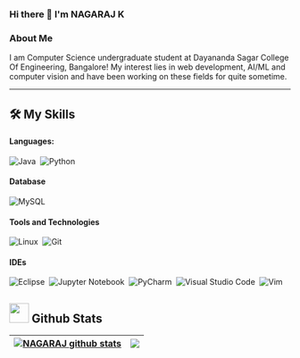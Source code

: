 ### Hi there 👋 I'm NAGARAJ K

### About Me
I am Computer Science undergraduate student at Dayananda Sagar College Of Engineering, Bangalore! My interest lies in web development, AI/ML and computer vision and have been working on these fields for quite sometime.

<!--![](https://visitor-badge.laobi.icu/badge?page_id=NAGARAJ08.NAGARAJ08)
[![Github](https://img.shields.io/github/followers/NAGARAJ08?label=Follow&style=social)](https://github.com/NAGARAJ08)-->
------------------------------------------------------------------------------------------------------------------

## 🛠️ My Skills


#### Languages:

![Java](https://img.shields.io/badge/Java-ED8B00?style=for-the-badge&logo=java&logoColor=white)&nbsp;
![Python](https://img.shields.io/badge/Python-3776AB?style=for-the-badge&logo=python&logoColor=white)&nbsp;


#### Database

![MySQL](https://img.shields.io/badge/MySQL-00000F?style=for-the-badge&logo=mysql&logoColor=white)&nbsp;


#### Tools and Technologies

![Linux](https://img.shields.io/badge/Linux-FCC624?style=for-the-badge&logo=linux&logoColor=black)&nbsp;
![Git](https://img.shields.io/badge/GIT-E44C30?style=for-the-badge&logo=git&logoColor=white)&nbsp;


#### IDEs

![Eclipse](https://img.shields.io/badge/Eclipse-FE7A16.svg?style=for-the-badge&logo=Eclipse&logoColor=white)&nbsp;
![Jupyter Notebook](https://img.shields.io/badge/jupyter-%23FA0F00.svg?style=for-the-badge&logo=jupyter&logoColor=white)&nbsp;
![PyCharm](https://img.shields.io/badge/pycharm-143?style=for-the-badge&logo=pycharm&logoColor=black&color=black&labelColor=green)&nbsp;
![Visual Studio Code](https://img.shields.io/badge/Visual%20Studio%20Code-0078d7.svg?style=for-the-badge&logo=visual-studio-code&logoColor=white)&nbsp;
![Vim](https://img.shields.io/badge/VIM-%2311AB00.svg?style=for-the-badge&logo=vim&logoColor=white)&nbsp;





## <img src="https://media.giphy.com/media/iY8CRBdQXODJSCERIr/giphy.gif" width="35"><b> Github Stats </b>
<!--[![Anurag's github stats](https://github-readme-stats.vercel.app/api?username=NAGARAJ08&show_icons=true)]()-->

| <a href="https://github.com/anuraghazra/github-readme-stats"><img align="center" src="https://github-readme-stats.vercel.app/api?username=NAGARAJ08&show_icons=true&include_all_commits=true&theme=buefy&hide_border=true" alt="NAGARAJ github stats" /></a> | <a href="https://github.com/anuraghazra/github-readme-stats"><img align="center" src="https://github-readme-stats.vercel.app/api/top-langs/?username=NAGARAJ08&layout=compact&theme=buefy&hide_border=true" /></a> |
| ------------- | ------------- |
<!--
 ### Most used language
[![Top Langs](https://github-readme-stats.vercel.app/api/top-langs/?username=NAGARAJ08&langs_count=8)]() -->



<!--
**NAGARAJ08/NAGARAJ08** is a ✨ _special_ ✨ repository because its `README.md` (this file) appears on your GitHub profile.

Here are some ideas to get you started:

- 🔭 I’m currently working on ...
- 🌱 I’m currently learning ...
- 👯 I’m looking to collaborate on ...
- 🤔 I’m looking for help with ...
- 💬 Ask me about ...
- 📫 How to reach me: ...
- 😄 Pronouns: ...
- ⚡ Fun fact: ...
-->
